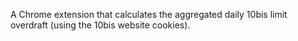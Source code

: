 A Chrome extension that calculates the aggregated daily 10bis limit overdraft (using the 10bis website cookies).
